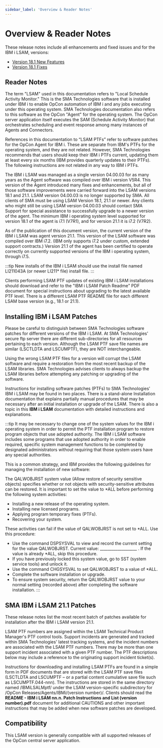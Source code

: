 ```yaml
---
sidebar_label: 'Overview & Reader Notes'
---
```


# Overview & Reader Notes

These release notes include all enhancements and fixed issues and for the IBM i LSAM, versions:

- [Version 18.1 New Features](./version-18.1-new-features.md)
- [Version 18.1 Fixes](./version-18.1-fixes.md)

## Reader Notes

The term "LSAM" used in this documentation refers to "Local Schedule Activity Monitor." This is the SMA Technologies software that is installed under IBM i to enable OpCon automation of IBM i and any jobs executing under this operating system. SMA Technologies documentation also refers to this software as the OpCon "Agent" for the operating system.  The OpCon server application itself executes the SAM (Schedule Activity Monitor) that orchestrates scheduling and event response among many instances of Agents and Connectors.

References in this documentation to “LSAM PTFs” refer to software patches for the OpCon Agent for IBM i. These are separate from IBM's PTFs for the operating system, and they are not related. However, SMA Technologies recommends that users should keep their IBM i PTFs current, updating them at least every six months (IBM provides quarterly updates to their PTFs). The following instructions are not related in any way to IBM i PTFs.

The IBM i LSAM was managed as a single version 04.00.03 for as many years as the Agent software was compiled over IBM i version V5R4. This version of the Agent introduced many fixes and enhancements, but all of those software improvements were carried forward into the LSAM versions 18.1 and 21.1.  LSAM version 04.00.03 is no longer supported by SMA.  All clients of SMA must be using LSAM Version 18.1, 21.1 or newer.  Any clients who might still be using LSAM version 04.00.03 should contact SMA Support for special assistance to successfully upgrade to a newer version of the agent.  The minimum IBM i operating system level supported for version 18.1 of the agent is i7.1 (V7R1), and for version 21.1 it is i7.2 (V7R2).

As of the publication of this document version, the current version of the IBM i LSAM was agent version 21.1. This version of the LSAM software was compiled over IBM i7.2.  (IBM only supports i7.2 under custom, extended support contracts.) Version 21.1 of the agent has been certified to operate correctly on currently supported versions of the IBM i operating system, through i7.5.

:::tip
New installs of the IBM i LSAM should use the install file named LI211043A (or newer LI211* file) install file.
:::

Clients performing LSAM PTF updates of existing IBM i LSAM installations should download and refer to the "IBM i LSAM Patch Readme" PDF document for special instructions about upgrading to the latest available PTF level.  There is a different LSAM PTF README file for each different LSAM base version (e.g., 18.1 or 21.1).

## Installing IBM i LSAM Patches

Please be careful to distinguish between SMA Technologies software patches for different versions of the IBM i LSAM. At SMA Technologies' secure ftp server there are different sub-directories for all resources pertaining to each version. Although the LSAM PTF save file names are similar (LSCTLDTA and LSCUMPTF), they are NOT interchangeable.

Using the wrong LSAM PTF files for a version will corrupt the LSAM software and require a restoration from the most recent backup of the LSAM libraries. SMA Technologies advises clients to always backup the LSAM libraries before attempting any patching or upgrading of the software.

Instructions for installing software patches (PTFs) to SMA Technologies' IBM i LSAM may be found in two places. There is a stand-alone Installation documentation that explains partially manual procedures that may be necessary after an initial installation or upgrade of the LSAM. There is also a topic in this **IBM i LSAM** documentation with detailed instructions and explanations.

:::tip
It may be necessary to change one of the system values for the IBM i operating system in order to permit the PTF installation program to restore program objects that use adopted authority. The IBM i LSAM software includes some programs that use adopted authority in order to enable required, specific system management functions to be completed by designated administrators without requiring that those system users have any special authorities. 

This is a common strategy, and IBM provides the following guidelines for managing the installation
of new software:

The QALWOBJRST system value (Allow restore of security sensitive objects) specifies whether
or not objects with security-sensitive attributes can be restored. It is important to set the value to
*ALL before performing the following system activities:
- Installing a new release of the operating system.
- Installing new licensed programs.
- Applying program temporary fixes (PTFs).
- Recovering your system.

These activities can fail if the value of QALWOBJRST is not set to *ALL. Use this procedure:
- Use the command DSPSYSVAL to view and record the current setting for the value
QALWOBJRST. Current value: ___________________ . If the value is already *ALL, skip
this procedure.
- If you have previously locked this system value, go to SST (system service tools) and
unlock it.
- Use the command CHGSYSVAL to set QALWOBJRST to a value of *ALL.
- Complete the software installation or upgrade.
- To ensure system security, return the QALWOBJRST value to your normal setting (recorded
above) after completing the software installation.
:::

## SMA IBM i LSAM 21.1 Patches

These release notes list the most recent batch of patches available for installation after the IBM i LSAM version 21.1. 

LSAM PTF numbers are assigned within the LSAM Technical Product Manager's PTF control tools. Support incidents are generated and tracked within SMA Technologies' latest tracking systems, and the incident numbers are associated with the LSAM PTF numbers. There may be more than one support incident associated with a given PTF number. The PTF descriptions below may include a reference to the originating support incident ticket(s).

Instructions for downloading and installing LSAM PTFs are found in a simple form in PDF documents that are stored with the LSAM PTF save files (LSCTLDTA and LSCUMPTF – or a partial content cumulative save file such as LSCUMPTF.044-nnn). The instructions are stored in the same directory named /IBMiLSALMptf/ under the LSAM version-specific subdirectory for /OpCon Releases/Agents/IBMi/(version number)/. Clients should read the **README - IBM i LSAM nn.n. Patch Instructions and List (version number).pdf** document for additional CAUTIONS and other important instructions that may be added when new software patches are developed.

## Compatibility
This LSAM version is generally compatible with all supported releases of the OpCon central server application.